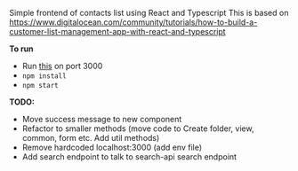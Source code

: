 Simple frontend of contacts list using React and Typescript
This is based on https://www.digitalocean.com/community/tutorials/how-to-build-a-customer-list-management-app-with-react-and-typescript 


**To run**
- Run [this](https://github.com/jamtay/express-typescript-learning) on port 3000
- `npm install`
- `npm start`

**TODO:** 

- Move success message to new component
- Refactor to smaller methods (move code to Create folder, view, common, form etc. Add util methods)
- Remove hardcoded localhost:3000 (add env file)
- Add search endpoint to talk to search-api search endpoint